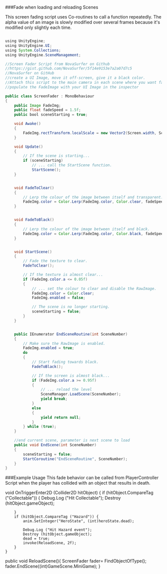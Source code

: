 ###Fade when loading and reloading Scenes

This screen fading script uses Co-routines to call a function repeatedly.  The alpha value of an image is slowly modified over several frames because it's modified only slightly each time.


```java

using UnityEngine;
using UnityEngine.UI;
using System.Collections;
using UnityEngine.SceneManagement;

//Screen Fader Script from NovaSurfer on Github
//https://gist.github.com/NovaSurfer/5f14e9153e7a2a07d7c5
//NovaSurfer on GitHub
//create a UI Image, move it off-screen, give it a black color.
//Attach this script to the main camera in each scene where you want fading
//populate the FadeImage with your UI Image in the inspector

public class ScreenFader : MonoBehaviour
{
    public Image FadeImg;
    public float fadeSpeed = 1.5f;
    public bool sceneStarting = true;

    void Awake()
    {
        FadeImg.rectTransform.localScale = new Vector2(Screen.width, Screen.height);
    }

    void Update()
    {
        // If the scene is starting...
        if (sceneStarting)
            // ... call the StartScene function.
            StartScene();
    }


    void FadeToClear()
    {
        // Lerp the colour of the image between itself and transparent.
        FadeImg.color = Color.Lerp(FadeImg.color, Color.clear, fadeSpeed * Time.deltaTime);
    }


    void FadeToBlack()
    {
        // Lerp the colour of the image between itself and black.
        FadeImg.color = Color.Lerp(FadeImg.color, Color.black, fadeSpeed * Time.deltaTime);
    }


    void StartScene()
    {
        // Fade the texture to clear.
        FadeToClear();

        // If the texture is almost clear...
        if (FadeImg.color.a <= 0.05f)
        {
            // ... set the colour to clear and disable the RawImage.
            FadeImg.color = Color.clear;
            FadeImg.enabled = false;

            // The scene is no longer starting.
            sceneStarting = false;
        }
    }


    public IEnumerator EndSceneRoutine(int SceneNumber)
    {
        // Make sure the RawImage is enabled.
        FadeImg.enabled = true;
        do
        {
            // Start fading towards black.
            FadeToBlack();

            // If the screen is almost black...
            if (FadeImg.color.a >= 0.95f)
            {
                // ... reload the level
                SceneManager.LoadScene(SceneNumber);
                yield break;
            }
            else
            {
                yield return null;
            }
        } while (true);
    }

    //end current scene, parameter is next scene to load
    public void EndScene(int SceneNumber)
    {
        sceneStarting = false;
        StartCoroutine("EndSceneRoutine", SceneNumber);
    }
}   

```

###Example Usage
This fade behavior can be called from PlayerController Script when the player has collided with an object that results in death.

void OnTriggerEnter2D (Collider2D hitObject)
	{
		if (hitObject.CompareTag ("Collectable")) {
			Debug.Log ("Hit Collectable");
			Destroy (hitObject.gameObject);
			
		}
		if (hitObject.CompareTag ("Hazard")) {
            anim.SetInteger("HeroState", (int)heroState.dead);
			
            Debug.Log ("Hit Hazard event");
			Destroy (hitObject.gameObject);
            dead = true;
            invoke(ReloadScene, 2f);
		}
	}

 public void ReloadScene(){
        ScreenFader fader= FindObjectOfType<ScreenFader>();
        fader.EndScene((int)GameScene.MiniGame);
    }



